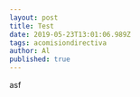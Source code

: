 ```yaml
---
layout: post
title: Test
date: 2019-05-23T13:01:06.989Z
tags: acomisiondirectiva
author: Al
published: true
---
```

asf
